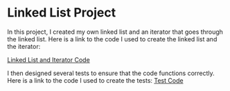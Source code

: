 # Linked List Project

In this project, I created my own linked list and an iterator that goes through the linked list. Here is a link to the code I used to create the linked list and the iterator: 

[Linked List and Iterator Code](https://raw.githubusercontent.com/jahyng/LinkedListIteratorProject/main/MyLinkedList.java)

I then designed several tests to ensure that the code functions correctly. Here is a link to the code I used to create the tests: [Test Code](https://raw.githubusercontent.com/jahyng/LinkedListIteratorProject/main/MyLinkedListCustomTester.java)

